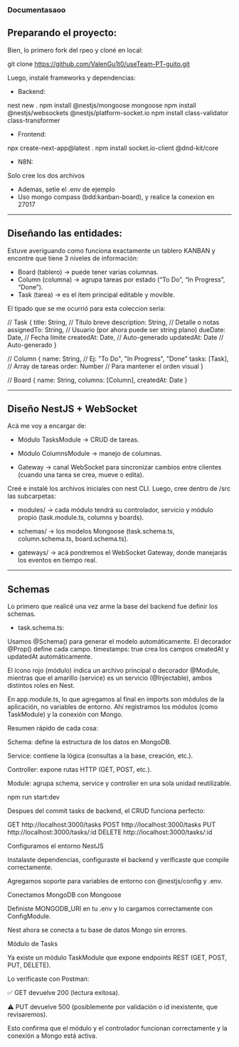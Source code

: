
### Documentasaoo


## Preparando el proyecto:

Bien, lo primero fork del rpeo y cloné en local:

git clone https://github.com/ValenGu1t0/useTeam-PT-guito.git

Luego, instalé frameworks y dependencias: 

- Backend:

nest new . 
npm install @nestjs/mongoose mongoose
npm install @nestjs/websockets @nestjs/platform-socket.io
npm install class-validator class-transformer

- Frontend:

npx create-next-app@latest .
npm install socket.io-client @dnd-kit/core


- N8N:

Solo cree los dos archivos


- Ademas, setie el .env de ejemplo
- Uso mongo compass (bdd:kanban-board), y realice la conexion en 27017

------------------------------------------------------------------------------------------------------------------

## Diseñando las entidades:

Estuve averiguando como funciona exactamente un tablero KANBAN y encontre que tiene 3 niveles de información:

- Board (tablero) → puede tener varias columnas.
- Column (columna) → agrupa tareas por estado (“To Do”, “In Progress”, “Done”).
- Task (tarea) → es el ítem principal editable y movible.

El tipado que se me ocurrió para esta coleccion sería:

// Task
{
  title: String,          // Título breve
  description: String,    // Detalle o notas
  assignedTo: String,     // Usuario (por ahora puede ser string plano)
  dueDate: Date,          // Fecha límite
  createdAt: Date,        // Auto-generado
  updatedAt: Date         // Auto-generado
}

// Column
{
  name: String,           // Ej: "To Do", "In Progress", "Done"
  tasks: [Task],          // Array de tareas
  order: Number           // Para mantener el orden visual
}

// Board
{
  name: String,
  columns: [Column],
  createdAt: Date
}

------------------------------------------------------------------------------------------------------------------

## Diseño NestJS + WebSocket

Acá me voy a encargar de:

- Módulo TasksModule → CRUD de tareas. 

- Módulo ColumnsModule → manejo de columnas.

- Gateway → canal WebSocket para sincronizar cambios entre clientes (cuando una tarea se crea, mueve o edita).

Creé e instalé los archivos iniciales con nest CLI. Luego, cree dentro de /src las subcarpetas:

- modules/ → cada módulo tendrá su controlador, servicio y módulo propio (task.module.ts, columns y boards).

- schemas/ → los modelos Mongoose (task.schema.ts, column.schema.ts, board.schema.ts).

- gateways/ → acá pondremos el WebSocket Gateway, donde manejarás los eventos en tiempo real.

------------------------------------------------------------------------------------------------------------------

## Schemas

Lo primero que realicé una vez arme la base del backend fue definir los schemas. 

- task.schema.ts:

Usamos @Schema() para generar el modelo automáticamente.
El decorador @Prop() define cada campo.
timestamps: true crea los campos createdAt y updatedAt automáticamente.


El ícono rojo (módulo) indica un archivo principal o decorador @Module, mientras que el amarillo (service) es un servicio (@Injectable), ambos distintos roles en Nest.

En app.module.ts, lo que agregamos al final en imports son módulos de la aplicación, no variables de entorno. Ahí registramos los módulos (como TaskModule) y la conexión con Mongo.

Resumen rápido de cada cosa:

Schema: define la estructura de los datos en MongoDB.

Service: contiene la lógica (consultas a la base, creación, etc.).

Controller: expone rutas HTTP (GET, POST, etc.).

Module: agrupa schema, service y controller en una sola unidad reutilizable.



npm run start:dev


Despues del commit tasks de backend, el CRUD funciona perfecto:

GET    http://localhost:3000/tasks
POST   http://localhost:3000/tasks
PUT    http://localhost:3000/tasks/:id
DELETE http://localhost:3000/tasks/:id


Configuramos el entorno NestJS

Instalaste dependencias, configuraste el backend y verificaste que compile correctamente.

Agregamos soporte para variables de entorno con @nestjs/config y .env.

Conectamos MongoDB con Mongoose

Definiste MONGODB_URI en tu .env y lo cargamos correctamente con ConfigModule.

Nest ahora se conecta a tu base de datos Mongo sin errores.

Módulo de Tasks

Ya existe un módulo TaskModule que expone endpoints REST (GET, POST, PUT, DELETE).

Lo verificaste con Postman:

✅ GET devuelve 200 (lectura exitosa).

⚠️ PUT devuelve 500 (posiblemente por validación o id inexistente, que revisaremos).

Esto confirma que el módulo y el controlador funcionan correctamente y la conexión a Mongo está activa.